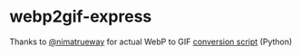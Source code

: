 # webp2gif-express

Thanks to [@nimatrueway](https://github.com/nimatrueway) for actual WebP to GIF [conversion script](https://gist.github.com/nimatrueway/0e743d92056e2c5f995e25b848a1bdcd) (Python)
